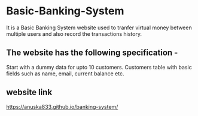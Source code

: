 # Basic-Banking-System

It is a Basic Banking System website used to tranfer virtual money between multiple users and also record the transactions history.

## The website has the following specification -

Start with a dummy data for upto 10 customers. Customers table with basic fields such as name, email, current balance etc.

## website link

https://anuska833.github.io/banking-system/
 
